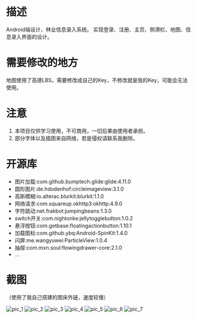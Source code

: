 # 描述
Android端设计，林业信息录入系统。
实现登录、注册、主页、侧滑栏、地图、信息录入界面的设计。

# 需要修改的地方
地图使用了高德LBS，需要修改成自己的Key，不修改就是我的Key，可能会无法使用。

# 注意

 1. 本项目仅供学习使用，不可商用，一切后果由使用者承担。
 2. 部分字体以及插图来自网络，若是侵权请联系我删除。

# 开源库

 - 图片加载:com.github.bumptech.glide:glide:4.11.0
 - 圆形图片:de.hdodenhof:circleimageview:3.1.0
 - 高斯模糊:io.alterac.blurkit:blurkit:1.1.0
 - 网络请求:com.squareup.okhttp3:okhttp:4.9.0
 - 字符跳动:net.frakbot:jumpingbeans:1.3.0
 - switch开关:com.nightonke:jellytogglebutton:1.0.2
 - 悬浮按钮:com.getbase:floatingactionbutton:1.10.1
 - 加载图标:com.github.ybq:Android-SpinKit:1.4.0
 - 闪屏:me.wangyuwei:ParticleView:1.0.4
 - 抽屉:com.mxn.soul:flowingdrawer-core:2.1.0
 - ...

# 截图
（使用了我自己搭建的图床外链，速度较慢）

![pic_1][1]
![pic_2][2]
![pic_3][3]
![pic_4][4]
![pic_5][5]
![pic_6][6]
![pic_7][7]

  [1]: http://tc.jiyehoo.com:81/images/2021/02/04/1148448802.jpg
  [2]: http://tc.jiyehoo.com:81/images/2021/02/04/737609612.jpg
  [3]: http://tc.jiyehoo.com:81/images/2021/02/04/269645444.jpg
  [4]: http://tc.jiyehoo.com:81/images/2021/02/04/2033634577.jpg
  [5]: http://tc.jiyehoo.com:81/images/2021/02/04/721013964.jpg
  [6]: http://tc.jiyehoo.com:81/images/2021/02/04/1913762054.jpg
  [7]: http://tc.jiyehoo.com:81/images/2021/02/04/1499801800.jpg
